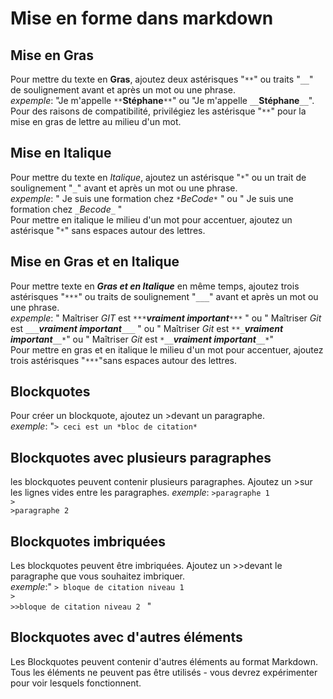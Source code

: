 # Mise en forme dans markdown

## Mise en Gras
  Pour mettre du texte en **Gras**, ajoutez deux astérisques "`**`" ou traits "`__`" de soulignement avant et après un mot ou une phrase.  
    *expemple*: "Je m'appelle `**`**Stéphane**`**`" ou "Je m'appelle `__`__Stéphane__`__`".  
  Pour des raisons de compatibilité, privilégiez les astérisque "`**`" pour la mise en gras de lettre au milieu d'un mot.
  
## Mise en Italique

 Pour mettre du texte en *Italique*, ajoutez un astérisque "`*`" ou un trait de soulignement "`_`" avant et après un mot ou une phrase.  
    *expemple*: " Je suis une formation chez `*`*BeCode*`*` " ou " Je suis une formation chez `_`_Becode_`_` "  
 Pour mettre en italique le milieu d'un mot pour accentuer, ajoutez un astérisque "`*`" sans espaces autour des lettres.  

## Mise en Gras et en Italique

 Pour mettre texte en ***Gras et en Italique*** en même temps, ajoutez trois astérisques "`***`" ou traits de soulignement "`___`" avant et après un mot ou une phrase.  
    *expemple*: " Maîtriser *GIT* est `***`***vraiment important***`***` " ou " Maîtriser *Git* est `___`___vraiment important___`___` " 
                ou " Maîtriser *Git* est `**_`**_vraiment important_**`__*`" ou " Maîtriser *Git* est `*__`*__vraiment important__*`__*`"    
 Pour mettre en gras et en italique le milieu d'un mot pour accentuer, ajoutez trois astérisques "`***`"sans espaces autour des lettres.

## Blockquotes

 Pour créer un blockquote, ajoutez un >devant un paragraphe.  
    *exemple*: "`> ceci est un *bloc de citation*`

## Blockquotes avec plusieurs paragraphes

 les blockquotes peuvent contenir plusieurs paragraphes. Ajoutez un >sur les lignes vides entre les paragraphes.
    *exemple*: `>paragraphe 1`  
               `>`   
               `>paragraphe 2` 
             
## Blockquotes imbriquées

 Les blockquotes peuvent être imbriquées. Ajoutez un >>devant le paragraphe que vous souhaitez imbriquer.  
    *exemple*:" `> bloque de citation niveau 1`  
                `>`  
                `>>bloque de citation niveau 2 ` " 

## Blockquotes avec d'autres éléments

Les Blockquotes peuvent contenir d'autres éléments au format Markdown. Tous les éléments ne peuvent pas être utilisés - vous devrez expérimenter pour voir lesquels fonctionnent.
